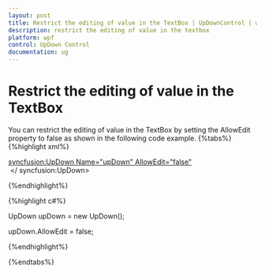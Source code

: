 ```yaml
---
layout: post
title: Restrict the editing of value in the TextBox | UpDownControl | wpf | Syncfusion
description: restrict the editing of value in the textbox
platform: wpf
control: UpDown Control
documentation: ug
---
```


# Restrict the editing of value in the TextBox

You can restrict the editing of value in the TextBox by setting the AllowEdit property to false as shown in the following code example.
{%tabs%}
{%highlight xml%}

<syncfusion:UpDown Name="upDown" AllowEdit="false">
 </ syncfusion:UpDown>

{%endhighlight%}

{%highlight c#%}

UpDown upDown = new UpDown();

upDown.AllowEdit = false;


{%endhighlight%}

{%endtabs%}




